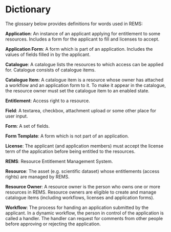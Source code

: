 # Dictionary

The glossary below provides definitions for words used in REMS:

**Application**: An instance of an applicant applying for entitlement to some resources. Includes a form for the applicant to fill and licenses to accept.

**Application Form**: A form which is part of an application. Includes the values of fields filled in by the applicant.

**Catalogue**: A catalogue lists the resources to which access can be applied for. Catalogue consists of catalogue items.

**Catalogue Item**: A catalogue item is a resource whose owner has attached a workflow and an application form to it. To make it appear in the catalogue, the resource owner must set the catalogue item to an enabled state.

**Entitlement**: Access right to a resource.

**Field**: A textarea, checkbox, attachment upload or some other place for user input.

**Form**: A set of fields.

**Form Template**: A form which is not part of an application.  

**License**: The applicant (and application members) must accept the license term of the application before being entitled to the resources.

**REMS**: Resource Entitlement Management System.

**Resource**: The asset (e.g. scientific dataset) whose entitlements (access rights) are managed by REMS.

**Resource Owner**: A resource owner is the person who owns one or more resources in REMS. Resource owners are eligible to create and manage catalogue items (including workflows, licenses and application forms).

**Workflow**: The process for handing an application submitted by the applicant. In a dynamic workflow, the person in control of the application is called a handler. The handler can request for comments from other people before approving or rejecting the application.
